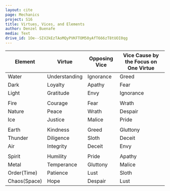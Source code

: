 ```yaml
---
layout: cite
page: Mechanics
project: S16
title: Virtues, Vices, and Elements
author: Denzel Buenafe
media: Text
drive_id: 1Oe--SIV2kEzTAoMQyPVKFTOM50yAfT666zT8tUOI0qg
---
```

Element      | Virtue        | Opposing Vice | Vice Cause by the Focus on One Virtue
------------ | ------------- | ------------- | -------------------------------------
Water        | Understanding | Ignorance     | Greed
Dark         | Loyalty       | Apathy        | Fear
Light        | Gratitude     | Envy          | Ignorance
             |               |               |
Fire         | Courage       | Fear          | Wrath
Nature       | Peace         | Wrath         | Despair
Ice          | Justice       | Malice        | Pride
             |               |               |
Earth        | Kindness      | Greed         | Gluttony
Thunder      | Diligence     | Sloth         | Deceit
Air          | Integrity     | Deceit        | Envy
             |               |               |
Spirit       | Humility      | Pride         | Apathy
Metal        | Temperance    | Gluttony      | Malice
Order(Time)  | Patience      | Lust          | Sloth
Chaos(Space) | Hope          | Despair       | Lust
